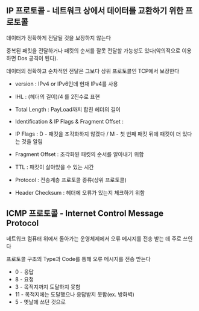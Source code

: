 ## IP 프로토콜 - 네트워크 상에서 데이터를 교환하기 위한 프로토콜

데이터가 정확하게 전달될 것을 보장하지 않는다

중복된 패킷을 전달하거나 패킷의 순서를 잘못 전달할 가능성도 있다(악의적으로 이용하면 Dos 공격이 된다).

데이터의 정확하고 순차적인 전달은 그보다 상위 프로토콜인 TCP에서 보장한다



- version : IPv4 or IPv6인데 현재 IPv4를 사용

- IHL : (헤더의 길이)/4 를 2진수로 표현

- Total Length : PayLoad까지 합친 헤더의 길이

- Identification & IP Flags & Fragment Offset : 
- IP Flags : D - 패킷을 조각화하지 않겠다 / M - 첫 번째 패킷 뒤에 패킷이 더 있다는 것을 알림
- Fragment Offset : 조각화된 패킷의 순서를 알아내기 위함 
- TTL : 패킷이 살아있을 수 있는 시간
- Protocol : 전송계층 프로토콜 종류(상위 프로토콜)
- Header Checksum : 헤더에 오류가 있는지 체크하기 위함



## ICMP 프로토콜 - Internet Control Message Protocol

네트워크 컴퓨터 위에서 돌아가는 운영체제에서 오류 메시지를 전송 받는 데 주로 쓰인다

프로토콜 구조의 Type과 Code를 통해 오류 메시지를 전송 받는다

- 0 - 응답
- 8 - 요청
- 3 - 목적지까지 도달하지 못함
- 11 - 목적지에는 도달했으나 응답받지 못함(ex. 방화벽)
- 5 - 옛날에 쓰던 것으로 